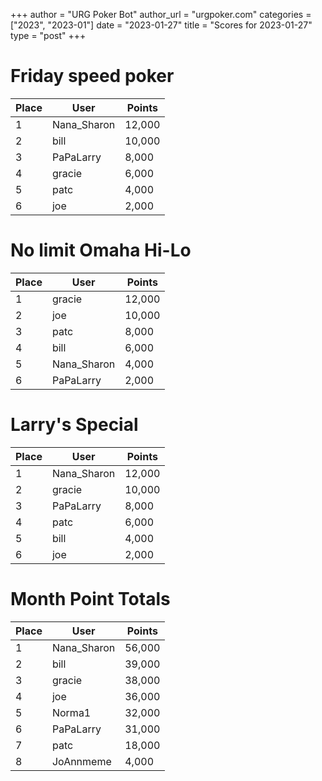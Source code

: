 +++
author = "URG Poker Bot"
author_url = "urgpoker.com"
categories = ["2023", "2023-01"]
date = "2023-01-27"
title = "Scores for 2023-01-27"
type = "post"
+++
# Friday speed poker

| Place | User | Points |
|-------|------|--------|
| 1 | Nana_Sharon | 12,000 |
| 2 | bill | 10,000 |
| 3 | PaPaLarry | 8,000 |
| 4 | gracie | 6,000 |
| 5 | patc | 4,000 |
| 6 | joe | 2,000 |

# No limit Omaha Hi-Lo

| Place | User | Points |
|-------|------|--------|
| 1 | gracie | 12,000 |
| 2 | joe | 10,000 |
| 3 | patc | 8,000 |
| 4 | bill | 6,000 |
| 5 | Nana_Sharon | 4,000 |
| 6 | PaPaLarry | 2,000 |

# Larry's Special

| Place | User | Points |
|-------|------|--------|
| 1 | Nana_Sharon | 12,000 |
| 2 | gracie | 10,000 |
| 3 | PaPaLarry | 8,000 |
| 4 | patc | 6,000 |
| 5 | bill | 4,000 |
| 6 | joe | 2,000 |

# Month Point Totals

| Place | User | Points |
|-------|------|--------|
| 1 | Nana_Sharon | 56,000 |
| 2 | bill | 39,000 |
| 3 | gracie | 38,000 |
| 4 | joe | 36,000 |
| 5 | Norma1 | 32,000 |
| 6 | PaPaLarry | 31,000 |
| 7 | patc | 18,000 |
| 8 | JoAnnmeme | 4,000 |
